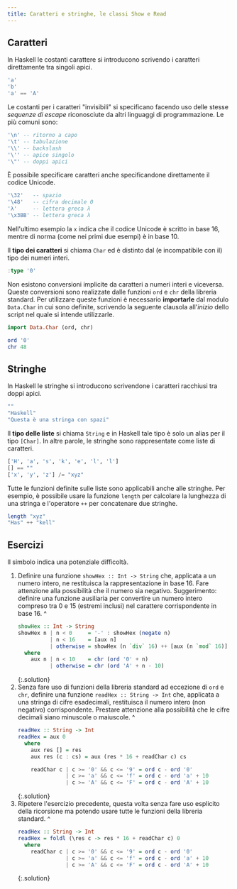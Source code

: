 ```yaml
---
title: Caratteri e stringhe, le classi Show e Read
---
```


## Caratteri

In Haskell le costanti carattere si introducono scrivendo i
caratteri direttamente tra singoli apici.

``` haskell
'a'
'b'
'a' == 'A'
```

Le costanti per i caratteri "invisibili" si specificano facendo uso
delle stesse *sequenze di escape* riconosciute da altri linguaggi di
programmazione. Le più comuni sono:

``` haskell
'\n' -- ritorno a capo
'\t' -- tabulazione
'\\' -- backslash
'\'' -- apice singolo
'\"' -- doppi apici
```

È possibile specificare caratteri anche specificandone direttamente
il codice Unicode.

``` haskell
'\32'   -- spazio
'\48'   -- cifra decimale 0
'λ'     -- lettera greca λ
'\x3BB' -- lettera greca λ
```

Nell'ultimo esempio la `x` indica che il codice Unicode è scritto in
base 16, mentre di norma (come nei primi due esempi) è in base 10.

Il **tipo dei caratteri** si chiama `Char` ed è distinto dal (e
incompatibile con il) tipo dei numeri interi.

``` haskell
:type '0'
```

Non esistono conversioni implicite da caratteri a numeri interi e
viceversa. Queste conversioni sono realizzate dalle funzioni `ord` e
`chr` della libreria standard. Per utilizzare queste funzioni è
necessario **importarle** dal modulo `Data.Char` in cui sono
definite, scrivendo la seguente clausola all'*inizio* dello script
nel quale si intende utilizzarle.

``` haskell
import Data.Char (ord, chr)
```

``` haskell
ord '0'
chr 48
```

## Stringhe

In Haskell le stringhe si introducono scrivendone i caratteri
racchiusi tra doppi apici.

``` haskell
""
"Haskell"
"Questa è una stringa con spazi"
```

Il **tipo delle liste** si chiama `String` e in Haskell tale tipo è
solo un alias per il tipo `[Char]`. In altre parole, le stringhe
sono rappresentate come liste di caratteri.

``` haskell
['H', 'a', 's', 'k', 'e', 'l', 'l']
[] == ""
['x', 'y', 'z'] /= "xyz"
```

Tutte le funzioni definite sulle liste sono applicabili anche alle
stringhe. Per esempio, è possibile usare la funzione `length` per
calcolare la lunghezza di una stringa e l'operatore `++` per
concatenare due stringhe.

``` haskell
length "xyz"
"Has" ++ "kell"
```

## Esercizi

Il simbolo <i class="fas fa-skull"></i> indica una potenziale
difficoltà.

1. Definire una funzione `showHex :: Int -> String` che, applicata a
   un numero intero, ne restituisca la rappresentazione in
   base 16. Fare attenzione alla possibilità che il numero sia
   negativo. Suggerimento: definire una funzione ausiliaria per
   convertire un numero intero compreso tra 0 e 15 (estremi inclusi)
   nel carattere corrispondente in base 16.
   ^
   ``` haskell
   showHex :: Int -> String
   showHex n | n < 0     = '-' : showHex (negate n)
             | n < 16    = [aux n]
             | otherwise = showHex (n `div` 16) ++ [aux (n `mod` 16)]
     where
       aux n | n < 10    = chr (ord '0' + n)
             | otherwise = chr (ord 'A' + n - 10)
   ```
   {:.solution}
2. <i class="fas fa-skull"></i>
   Senza fare uso di funzioni della libreria standard ad eccezione
   di `ord` e `chr`, definire una funzione `readHex :: String ->
   Int` che, applicata a una stringa di cifre esadecimali,
   restituisca il numero intero (non negativo)
   corrispondente. Prestare attenzione alla possibilità che le cifre
   decimali siano minuscole o maiuscole.
   ^
   ``` haskell
   readHex :: String -> Int
   readHex = aux 0
     where
       aux res [] = res
       aux res (c : cs) = aux (res * 16 + readChar c) cs

       readChar c | c >= '0' && c <= '9' = ord c - ord '0'
                  | c >= 'a' && c <= 'f' = ord c - ord 'a' + 10
                  | c >= 'A' && c <= 'F' = ord c - ord 'A' + 10
   ```
   {:.solution}
3. <i class="fas fa-skull"></i>
   Ripetere l'esercizio precedente, questa volta senza fare uso
   esplicito della ricorsione ma potendo usare tutte le funzioni
   della libreria standard.
   ^
   ``` haskell
   readHex :: String -> Int
   readHex = foldl (\res c -> res * 16 + readChar c) 0
     where
       readChar c | c >= '0' && c <= '9' = ord c - ord '0'
                  | c >= 'a' && c <= 'f' = ord c - ord 'a' + 10
                  | c >= 'A' && c <= 'F' = ord c - ord 'A' + 10
   ```
   {:.solution}
